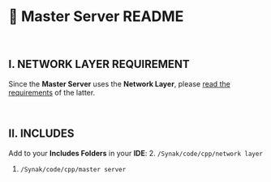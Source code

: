 # :bookmark_tabs: Master Server README

&#160;

## I. NETWORK LAYER REQUIREMENT
Since the **Master Server** uses the **Network Layer**, please [read the requirements](../network%20layer/README.md) of the latter.

&#160;

## II. INCLUDES
Add to your **Includes Folders** in your **IDE**:
2. ```/Synak/code/cpp/network layer```
1. ```/Synak/code/cpp/master server```
